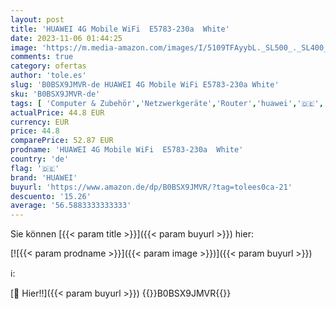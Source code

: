 ```yaml
---
layout: post
title: 'HUAWEI 4G Mobile WiFi  E5783-230a  White'
date: 2023-11-06 01:44:25
image: 'https://m.media-amazon.com/images/I/5109TFAyybL._SL500_._SL400_.jpg'
comments: true
category: ofertas
author: 'tole.es'
slug: 'B0BSX9JMVR-de HUAWEI 4G Mobile WiFi E5783-230a White'
sku: 'B0BSX9JMVR-de'
tags: [ 'Computer & Zubehör','Netzwerkgeräte','Router','huawei','🇩🇪', ]
actualPrice: 44.8 EUR
currency: EUR
price: 44.8
comparePrice: 52.87 EUR
prodname: 'HUAWEI 4G Mobile WiFi  E5783-230a  White'
country: 'de'
flag: '🇩🇪'
brand: 'HUAWEI'
buyurl: 'https://www.amazon.de/dp/B0BSX9JMVR/?tag=tolees0ca-21'
descuento: '15.26'
average: '56.5883333333333'
---
```


Sie können [{{< param title >}}]({{< param buyurl >}}) hier:

[![{{< param prodname >}}]({{< param image >}})]({{< param buyurl >}})

ℹ️:


[🛒 Hier!!]({{< param buyurl >}})
{{<world>}}B0BSX9JMVR{{</world>}}
